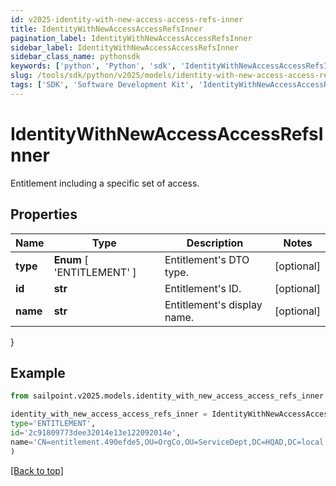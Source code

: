 ```yaml
---
id: v2025-identity-with-new-access-access-refs-inner
title: IdentityWithNewAccessAccessRefsInner
pagination_label: IdentityWithNewAccessAccessRefsInner
sidebar_label: IdentityWithNewAccessAccessRefsInner
sidebar_class_name: pythonsdk
keywords: ['python', 'Python', 'sdk', 'IdentityWithNewAccessAccessRefsInner', 'V2025IdentityWithNewAccessAccessRefsInner'] 
slug: /tools/sdk/python/v2025/models/identity-with-new-access-access-refs-inner
tags: ['SDK', 'Software Development Kit', 'IdentityWithNewAccessAccessRefsInner', 'V2025IdentityWithNewAccessAccessRefsInner']
---
```


# IdentityWithNewAccessAccessRefsInner

Entitlement including a specific set of access.

## Properties

Name | Type | Description | Notes
------------ | ------------- | ------------- | -------------
**type** |  **Enum** [  'ENTITLEMENT' ] | Entitlement's DTO type. | [optional] 
**id** | **str** | Entitlement's ID. | [optional] 
**name** | **str** | Entitlement's display name. | [optional] 
}

## Example

```python
from sailpoint.v2025.models.identity_with_new_access_access_refs_inner import IdentityWithNewAccessAccessRefsInner

identity_with_new_access_access_refs_inner = IdentityWithNewAccessAccessRefsInner(
type='ENTITLEMENT',
id='2c91809773dee32014e13e122092014e',
name='CN=entitlement.490efde5,OU=OrgCo,OU=ServiceDept,DC=HQAD,DC=local'
)

```
[[Back to top]](#) 

